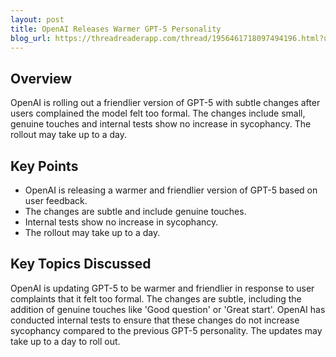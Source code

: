 ```yaml
---
layout: post 
title: OpenAI Releases Warmer GPT-5 Personality
blog_url: https://threadreaderapp.com/thread/1956461718097494196.html?utm_source=tldrai 
---
```


## Overview

OpenAI is rolling out a friendlier version of GPT-5 with subtle changes after users complained the model felt too formal. The changes include small, genuine touches and internal tests show no increase in sycophancy. The rollout may take up to a day.

## Key Points

- OpenAI is releasing a warmer and friendlier version of GPT-5 based on user feedback.
- The changes are subtle and include genuine touches.
- Internal tests show no increase in sycophancy.
- The rollout may take up to a day.

## Key Topics Discussed

OpenAI is updating GPT-5 to be warmer and friendlier in response to user complaints that it felt too formal. The changes are subtle, including the addition of genuine touches like 'Good question' or 'Great start'. OpenAI has conducted internal tests to ensure that these changes do not increase sycophancy compared to the previous GPT-5 personality. The updates may take up to a day to roll out.

